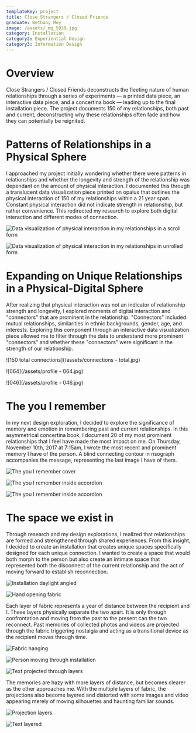 ```yaml
---
templateKey: project
title: Close Strangers / Closed Friends
graduate: Bethany Moy
image: /assets/_mg_5939.jpg
category: Installation
category2: Experiential Design
category3: Information Design
---
```

# Overview

Close Strangers / Closed Friends deconstructs the fleeting nature of human relationships through a series of experiments — a printed data piece, an interactive data piece, and a concertina book — leading up to the final installation piece. The project documents 150 of my relationships, both past and current, deconstructing why these relationships often fade and how they can potentially be reignited.

# Patterns of Relationships in a Physical Sphere

I approached my project initially wondering whether there were patterns in relationships and whether the  longevity and strength of the relationship was dependant on the amount of physical interaction. I documented this through a translucent data visualization piece printed on opalux that outlines the physical interaction of 150 of my relationships within a 21 year span. Constant physical interaction did not indicate strength in relationship, but rather convenience. This redirected my research to explore both digital interaction and different modes of connection.

![Data visualization of physical interaction in my relationships in a scroll form](/assets/_mg_5544.jpg)

![Data visualization of physical interaction in my relationships in unrolled form](/assets/_mg_5546.jpg)

# Expanding on Unique Relationships in a Physical-Digital Sphere

After realizing that physical interaction was not an indicator of relationship strength and longevity, I explored moments of digital interaction and "connectors" that are prominent in the relationship. "Connectors" included mutual relationships, similarities in ethnic backgrounds, gender, age, and interests. Exploring this component through an interactive data visualization piece allowed me to filter through the data to understand more prominent "connectors" and whether these "connectors" were significant in the strength of our relationship.

![150 total connections](/assets/connections - total.jpg)

![064](/assets/profile - 064.jpg)

![046](/assets/profile - 046.jpg)

# The you I remember

In my next design exploration, I decided to explore the significance of memory and emotion in remembering past and current relationships. In this asymmetrical concertina book, I document 20 of my most prominent relationships that I feel have made the most impact on me. On Thursday, November 10th, 2017 at 7:15am, I wrote the most recent and prominent memory I have of the person. A blind connecting contour in risograph accompanies the message, representing the last image I have of them.

![The you I remember cover](/assets/_mg_5537.jpg)

![The you I remember inside accordion](/assets/_mg_5539.jpg)

![The you I remember inside accordion](/assets/_mg_5541.jpg)

# The space we exist in

Through research and my design explorations, I realized that relationships are formed and strengthened through shared experiences. From this insight, I decided to create an installation that creates unique spaces specifically designed for each unique connection. I wanted to create a space that would both morph to the person but also create an intimate space that represented both the disconnect of the current relationship and the act of moving forward to establish reconnection.

![Installation daylight angled](/assets/_mg_5775.jpg)

![Hand opening fabric](/assets/_mg_5858.jpg)

Each layer of fabric represents a year of distance between the recipient and I. These layers physically separate the two apart. It is only through confrontation and moving from the past to the present can the two reconnect. Past memories of collected photos and videos are projected through the fabric triggering nostalgia and acting as a transitional device as the recipient moves through time.

![Fabric hanging](/assets/_mg_5816.jpg)

![Person moving through installation](/assets/_mg_5875.jpg)

![Text projected through layers](/assets/_mg_5927.jpg)

The memories are hazy with more layers of distance, but becomes clearer as the other approaches me. With the multiple layers of fabric, the projections also become layered and distorted with some images and video appearing merely of moving silhouettes and haunting familiar sounds.

![Projection layers](/assets/_mg_5924.jpg)

![Text layered](/assets/_mg_5939.jpg)
